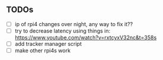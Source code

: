 ## TODOs
- [ ] ip of rpi4 changes over night, any way to fix it??
- [ ] try to decrease latency using things in: https://www.youtube.com/watch?v=rxtcyxV32nc&t=358s
- [ ] add tracker manager script
- [ ] make other rpi4s work 
